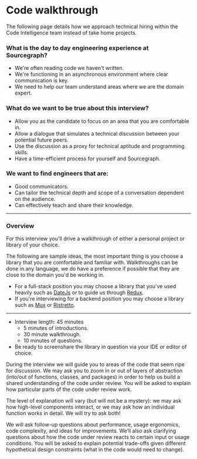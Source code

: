 # Code walkthrough

The following page details how we approach technical hiring within the Code Intelligence team instead of take home projects.

### What is the day to day engineering experience at Sourcegraph?
- We're often reading code we haven't written.
- We're functioning in an asynchronous environment where clear communication is key.
- We need to help our team understand areas where we are the domain expert.

### What do we want to be true about this interview?
- Allow you as the candidate to focus on an area that you are comfortable in.
- Allow a dialogue that simulates a technical discussion between your potential future peers.
- Use the discussion as a proxy for technical aptitude and programming skills.
- Have a time-efficient process for yourself and Sourcegraph.

### We want to find engineers that are:
- Good communicators.
- Can tailor the technical depth and scope of a conversation dependent on the audience.
- Can effectively teach and share their knowledge.

----

### Overview

For this interview you'll drive a walkthrough of either a personal project or library of your choice.

The following are sample ideas, the most important thing is you choose a library that you are comfortable and familiar with.  Walkthroughs can be done in
any language, we do have a preference if possible that they are close to the domain you'd be working in.


- For a full-stack position you may choose a library that you've used heavily such as [DateJs](https://github.com/datejs/Datejs)
or to guide us through [Redux](https://github.com/reduxjs/redux).
- If you're interviewing for a backend position you may choose a library such as [Mux](https://github.com/gorilla/mux) or [Ristretto](https://github.com/dgraph-io/ristretto).

---
- Interview length: 45 minutes
    - 5 minutes of introductions.
    - 30 minute walkthrough.
    - 10 minutes of questions.
- Be ready to screenshare the library in question via your IDE or editor of choice.

During the interview we will guide you to areas of the code that seem ripe for discussion.  We may ask you to zoom in or out of layers of abstraction (into/out of functions, classes, and packages) in order to help us build a shared understanding of the code under review.
You will be asked to explain how particular parts of the code under review work.

The level of explanation will vary (but will not be a mystery):
we may ask how high-level components interact, or we may ask how an individual function works in detail.
We will try to ask both!

We will ask follow-up questions about performance, usage ergonomics, code complexity, and ideas for improvements.
We’ll also ask clarifying questions about how the code under review reacts to certain input or usage conditions.
You will be asked to explain potential trade-offs given different hypothetical design constraints (what in the code would need to change).
